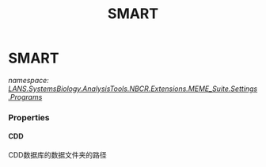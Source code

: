 ﻿---
title: SMART
---

# SMART
_namespace: [LANS.SystemsBiology.AnalysisTools.NBCR.Extensions.MEME_Suite.Settings.Programs](N-LANS.SystemsBiology.AnalysisTools.NBCR.Extensions.MEME_Suite.Settings.Programs.html)_





### Properties

#### CDD
CDD数据库的数据文件夹的路径

